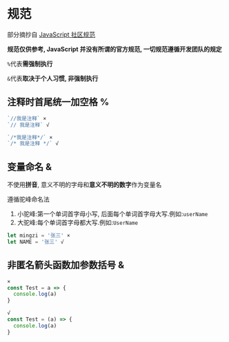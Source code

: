 # 规范

部分摘抄自 [JavaScript 社区规范](//standardjs.com/rules-zhcn)

**规范仅供参考, JavaScript 并没有所谓的官方规范, 一切规范遵循开发团队的规定**

`%`代表**需强制执行**

`&`代表**取决于个人习惯, 非强制执行**

## 注释时首尾统一加空格 %

```js
`//我是注释` ×
`// 我是注释` √

`/*我是注释*/` ×
`/* 我是注释 */` √
```

## 变量命名 &

不使用**拼音**, 意义不明的字母和**意义不明的数字**作为变量名

遵循驼峰命名法

1. 小驼峰:第一个单词首字母小写, 后面每个单词首字母大写.例如:`userName`
2. 大驼峰:每个单词首字母都大写.例如:`UserName`

```js
let mingzi = '张三' ×
let NAME = '张三' √
```

## 非匿名箭头函数加参数括号 &

```js
×
const Test = a => {
  console.log(a)
}

√
const Test = (a) => {
  console.log(a)
}
```
